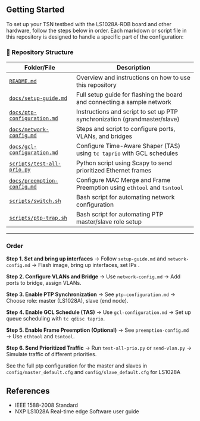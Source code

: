 ## Getting Started

To set up your TSN testbed with the LS1028A-RDB board and other hardware, follow the steps below in order. Each markdown or script file in this repository is designed to handle a specific part of the configuration:

### 📁 Repository Structure

| Folder/File                                                                                                 | Description                                                               |
| ----------------------------------------------------------------------------------------------------------- | ------------------------------------------------------------------------- |
| [`README.md`](https://github.com/crownie-hub/TSN-Setup/blob/main/README.md)                                 | Overview and instructions on how to use this repository                   |
| [`docs/setup-guide.md`](https://github.com/crownie-hub/TSN-Setup/blob/main/docs/setup-guide.md)             | Full setup guide for flashing the board and connecting a sample network   |
| [`docs/ptp-configuration.md`](https://github.com/crownie-hub/TSN-Setup/blob/main/docs/ptp-configuration.md) | Instructions and script to set up PTP synchronization (grandmaster/slave) |
| [`docs/network-config.md`](https://github.com/crownie-hub/TSN-Setup/blob/main/docs/network-config.md)       | Steps and script to configure ports, VLANs, and bridges                   |
| [`docs/gcl-configuration.md`](https://github.com/crownie-hub/TSN-Setup/blob/main/docs/gcl-configuration.md) | Configure Time-Aware Shaper (TAS) using `tc taprio` with GCL schedules    |
| [`scripts/test-all-prio.py`](https://github.com/crownie-hub/TSN-Setup/blob/main/scripts/test-all-prio.py)   | Python script using Scapy to send prioritized Ethernet frames             |
| [`docs/preemption-config.md`](https://github.com/crownie-hub/TSN-Setup/blob/main/docs/preemption-config.md) | Configure MAC Merge and Frame Preemption using `ethtool` and `tsntool`    |
| [`scripts/switch.sh`](https://github.com/crownie-hub/TSN-Setup/blob/main/scripts/switch.sh)                 | Bash script for automating network configuration                          |
| [`scripts/ptp-trap.sh`](https://github.com/crownie-hub/TSN-Setup/blob/main/scripts/ptp-trap.sh)             | Bash script for automating PTP master/slave role setup                    |

---


###  Order

 **Step 1. Set and bring up interfaces**
   → Follow `setup-guide.md` and `network-config.md`
   → Flash image, bring up interfaces, set IPs .

 **Step 2. Configure VLANs and Bridge**
   → Use `network-config.md`
   → Add ports to bridge, assign VLANs.

 **Step 3. Enable PTP Synchronization**
   → See `ptp-configuration.md`
   → Choose role: master (LS1028A), slave (end node).

 **Step 4. Enable GCL Schedule (TAS)**
   → Use `gcl-configuration.md`
   → Set up queue scheduling with `tc qdisc taprio`.

 **Step 5. Enable Frame Preemption (Optional)**
   → See `preemption-config.md`
   → Use `ethtool` and `tsntool`.

 **Step 6. Send Prioritized Traffic**
   → Run `test-all-prio.py` or  `send-vlan.py` 
   → Simulate traffic of different priorities.

See the full ptp configuration for the master and slaves in `config/master_default.cfg` and `config/slave_default.cfg` for LS1028A

## References

* IEEE 1588-2008 Standard
* NXP LS1028A Real-time edge Software user guide

